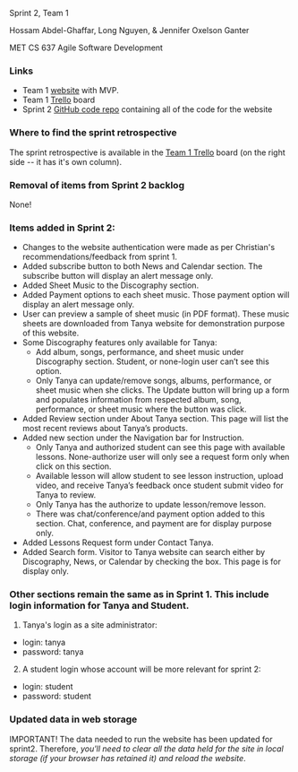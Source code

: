 Sprint 2, Team 1
 
Hossam Abdel-Ghaffar, Long Nguyen, & Jennifer Oxelson Ganter

MET CS 637 Agile Software Development

### Links
* Team 1 [website](http://www.cs634-hur-01.designaspractice.com/) with MVP.
* Team 1 [Trello](https://trello.com/b/CjFGS03b/cs634-group-1-team-1) board
* Sprint 2 [GitHub code repo](https://github.com/oxelson/CS634/tree/sprint2) containing all of the code for the website

### Where to find the sprint retrospective

The sprint retrospective is available in the [Team 1 Trello](https://trello.com/b/CjFGS03b/cs634-group-1-team-1) board (on the right side -- it has it's own column).

### Removal of items from Sprint 2 backlog

None!

### Items added in Sprint 2:

* Changes to the website authentication were made as per Christian's recommendations/feedback from sprint 1.
* Added subscribe button to both News and Calendar section. The subscribe button will display an alert message only. 
* Added Sheet Music to the Discography section. 
* Added Payment options to each sheet music. Those payment option will display an alert message only.
* User can preview a sample of sheet music (in PDF format). These music sheets are downloaded from Tanya website for demonstration purpose of this website.
* Some Discography features only available for Tanya:
  * Add album, songs, performance, and sheet music under Discography section. Student, or none-login user can’t see this option.
  * Only Tanya can update/remove songs, albums, performance, or sheet music when she clicks. The Update button will bring up a form and populates information from respected album, song, performance, or sheet music where the button was click. 
* Added Review section under About Tanya section. This page will list the most recent reviews about Tanya’s products. 
* Added new section under the Navigation bar for Instruction.
  * Only Tanya and authorized student can see this page with available lessons. None-authorize user will only see a request form only when click on this section.
  * Available lesson will allow student to see lesson instruction, upload video, and receive Tanya’s feedback once student submit video for Tanya to review.
  * Only Tanya has the authorize to update lesson/remove lesson.
  * There was chat/conference/and payment option added to this section. Chat, conference, and payment are for display purpose only.
* Added Lessons Request form under Contact Tanya.
* Added Search form. Visitor to Tanya website can search either by Discography, News, or Calendar by checking the box. This page is for display only.


### Other sections remain the same as in Sprint 1. This include login information for Tanya and Student.

1. Tanya's login as a site administrator:
  * login: tanya
  * password: tanya
  
2. A student login whose account will be more relevant for sprint 2:
  * login: student
  * password: student

### Updated data in web storage

IMPORTANT! The data needed to run the website has been updated for sprint2.  Therefore, _you'll need to clear all the data held for the site in local storage (if your browser has retained it) and reload the website_. 


